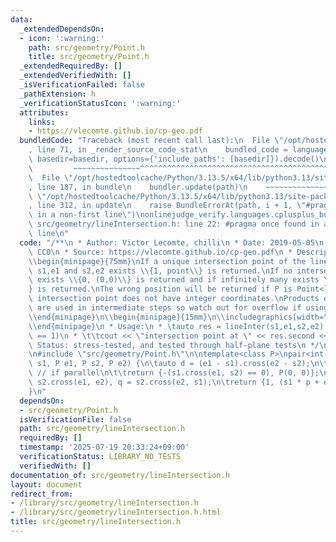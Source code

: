 ```yaml
---
data:
  _extendedDependsOn:
  - icon: ':warning:'
    path: src/geometry/Point.h
    title: src/geometry/Point.h
  _extendedRequiredBy: []
  _extendedVerifiedWith: []
  _isVerificationFailed: false
  _pathExtension: h
  _verificationStatusIcon: ':warning:'
  attributes:
    links:
    - https://vlecomte.github.io/cp-geo.pdf
  bundledCode: "Traceback (most recent call last):\n  File \"/opt/hostedtoolcache/Python/3.13.5/x64/lib/python3.13/site-packages/onlinejudge_verify/documentation/build.py\"\
    , line 71, in _render_source_code_stat\n    bundled_code = language.bundle(stat.path,\
    \ basedir=basedir, options={'include_paths': [basedir]}).decode()\n          \
    \         ~~~~~~~~~~~~~~~^^^^^^^^^^^^^^^^^^^^^^^^^^^^^^^^^^^^^^^^^^^^^^^^^^^^^^^^^^^^^^^^^^\n\
    \  File \"/opt/hostedtoolcache/Python/3.13.5/x64/lib/python3.13/site-packages/onlinejudge_verify/languages/cplusplus.py\"\
    , line 187, in bundle\n    bundler.update(path)\n    ~~~~~~~~~~~~~~^^^^^^\n  File\
    \ \"/opt/hostedtoolcache/Python/3.13.5/x64/lib/python3.13/site-packages/onlinejudge_verify/languages/cplusplus_bundle.py\"\
    , line 312, in update\n    raise BundleErrorAt(path, i + 1, \"#pragma once found\
    \ in a non-first line\")\nonlinejudge_verify.languages.cplusplus_bundle.BundleErrorAt:\
    \ src/geometry/lineIntersection.h: line 22: #pragma once found in a non-first\
    \ line\n"
  code: "/**\n * Author: Victor Lecomte, chilli\n * Date: 2019-05-05\n * License:\
    \ CC0\n * Source: https://vlecomte.github.io/cp-geo.pdf\n * Description:\\\\\n\
    \\begin{minipage}{75mm}\nIf a unique intersection point of the lines going through\
    \ s1,e1 and s2,e2 exists \\{1, point\\} is returned.\nIf no intersection point\
    \ exists \\{0, (0,0)\\} is returned and if infinitely many exists \\{-1, (0,0)\\\
    } is returned.\nThe wrong position will be returned if P is Point<ll> and the\
    \ intersection point does not have integer coordinates.\nProducts of three coordinates\
    \ are used in intermediate steps so watch out for overflow if using int or ll.\n\
    \\end{minipage}\n\\begin{minipage}{15mm}\n\\includegraphics[width=\\textwidth]{src/geometry/lineIntersection}\n\
    \\end{minipage}\n * Usage:\n * \tauto res = lineInter(s1,e1,s2,e2);\n * \tif (res.first\
    \ == 1)\n * \t\tcout << \"intersection point at \" << res.second << endl;\n *\
    \ Status: stress-tested, and tested through half-plane tests\n */\n#pragma once\n\
    \n#include \"src/geometry/Point.h\"\n\ntemplate<class P>\npair<int, P> lineInter(P\
    \ s1, P e1, P s2, P e2) {\n\tauto d = (e1 - s1).cross(e2 - s2);\n\tif (d == 0)\
    \ // if parallel\n\t\treturn {-(s1.cross(e1, s2) == 0), P(0, 0)};\n\tauto p =\
    \ s2.cross(e1, e2), q = s2.cross(e2, s1);\n\treturn {1, (s1 * p + e1 * q) / d};\n\
    }\n"
  dependsOn:
  - src/geometry/Point.h
  isVerificationFile: false
  path: src/geometry/lineIntersection.h
  requiredBy: []
  timestamp: '2025-07-19 20:33:24+09:00'
  verificationStatus: LIBRARY_NO_TESTS
  verifiedWith: []
documentation_of: src/geometry/lineIntersection.h
layout: document
redirect_from:
- /library/src/geometry/lineIntersection.h
- /library/src/geometry/lineIntersection.h.html
title: src/geometry/lineIntersection.h
---
```

